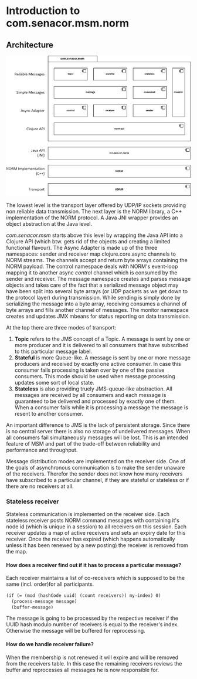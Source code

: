 # Introduction to com.senacor.msm.norm

## Architecture

![MSM Component View](Components.png)

The lowest level is the transport layer offered by UDP/IP sockets providing non.reliable data transmission.
The next layer is the NORM library, a C++ implementation of the NORM protocol. A Java JNI wrapper provides
an object abstraction at the Java level.

_com.senacor.msm_ starts above this level by wrapping the Java API into a Clojure API 
(which btw. gets rid of the objects and creating a limited functional flavour).
The Async Adapter is made up of the three namespaces: sender and receiver map clojure.core.async channels to
NORM streams. The channels accept and return byte arrays containing the NORM payload.
The control namespace deals with NORM's event-loop mapping it to another async _control_ channel which
is consumed by the sender and receiver.
The message namespace creates and parses message objects and takes care of the fact that a serialized
message object may have been split into several byte arrays (or UDP packets as we get down to the
protocol layer) during transmission. While sending is simply done by serializing the message into a byte
array, receiving consumes a channel of byte arrays and fills another channel of messages.
The monitor namespace creates and updates JMX mbeans for status reporting on data transmission.

At the top there are three modes of transport:

1. **Topic** refers to the JMS concept of a Topic. A message is sent by one or more producer and
it is delivered to all consumers that have subscribed to this particular message label.
2. **Stateful** is more Queue-like. A message is sent by one or more message producers and received
by exactly one active consumer. In case this consumer fails processing is taken over by one of
the passive consumers. This mode should be used when message processing updates some sort of local
state.
3. **Stateless** is also providing truely JMS-queue-like abstraction. All messages are received by
all consumers and each message is guaranteed to be delivered and processed by exactly one of them. 
When a consumer fails while it is processing a message the message is resent to another consumer.

An important difference to JMS is the lack of persistent storage. Since there is no central server
there is also no storage of undelivered messages. When all consumers fail simultaneously messages will
be lost. This is an intended feature of MSM and part of the trade-off between reliability and
performance and throughput.

Message distribution modes are implemented on the receiver side. One of the goals of asynchronous
communication is to make the sender unaware of the receivers. Therefor the sender does not know
how many receivers have subscribed to a particular channel, if they are stateful or stateless
or if there are no receivers at all.

### Stateless receiver

Stateless communication is implemented on the receiver side. Each stateless receiver
posts NORM command messages with containing it's node id (which is unique in a session) to
all receivers on this session. Each receiver updates a map of active receivers and sets an
expiry date for this receiver. Once the receiver has expired (which happens automatically
unless it has been renewed by a new posting) the receiver is removed from the map.

#### How does a receiver find out if it has to process a particular message?

Each receiver maintains a list of co-receivers which is supposed to be the same (incl.
order)for all participants.

    (if (= (mod (hashCode uuid) (count receivers)) my-index) 0)
      (process-message message)
      (buffer-message)
      
The message is going to be processed by the respective receiver if the UUID hash modulo
number of receivers is equal to the receiver's index. Otherwise the message will be buffered
for reprocessing.

#### How do we handle receiver failure?

When the membership is not renewed it will expire and will be removed from the receivers table.
In this case the remaining receivers reviews the buffer and reprocesses
all messages he is now responsible for.

